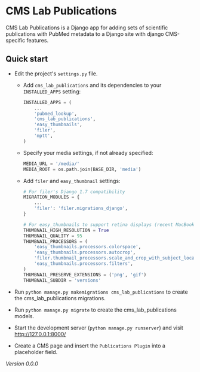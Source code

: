 # CMS Lab Publications

CMS Lab Publications is a Django app for adding sets of scientific publications with PubMed metadata to a Django site with django CMS-specific features.

<!-- Detailed documentation is in the "docs" directory. -->

## Quick start

- Edit the project's `settings.py` file.

    - Add `cms_lab_publications` and its dependencies to your `INSTALLED_APPS` setting:

        ```python
        INSTALLED_APPS = (
            ...
            'pubmed_lookup',
            'cms_lab_publications',
            'easy_thumbnails',
            'filer',
            'mptt',
        )
        ```

    - Specify your media settings, if not already specified:

        ```python
        MEDIA_URL = '/media/'
        MEDIA_ROOT = os.path.join(BASE_DIR, 'media')
        ```

    - Add `filer` and `easy_thumbnail` settings: 

        ```python
        # For filer's Django 1.7 compatibility
        MIGRATION_MODULES = {
            ...
            'filer': 'filer.migrations_django',
        }

        # For easy_thumbnails to support retina displays (recent MacBooks, iOS)
        THUMBNAIL_HIGH_RESOLUTION = True
        THUMBNAIL_QUALITY = 95
        THUMBNAIL_PROCESSORS = (
            'easy_thumbnails.processors.colorspace',
            'easy_thumbnails.processors.autocrop',
            'filer.thumbnail_processors.scale_and_crop_with_subject_location',
            'easy_thumbnails.processors.filters',
        )
        THUMBNAIL_PRESERVE_EXTENSIONS = ('png', 'gif')
        THUMBNAIL_SUBDIR = 'versions'
        ```

- Run `python manage.py makemigrations cms_lab_publications` to create the cms_lab_publications migrations.

- Run `python manage.py migrate` to create the cms_lab_publications models.

- Start the development server (`python manage.py runserver`) and visit http://127.0.0.1:8000/

- Create a CMS page and insert the `Publications Plugin` into a placeholder field.

*Version 0.0.0*
